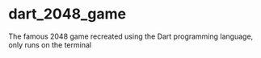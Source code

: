 # dart_2048_game
The famous 2048 game recreated using the Dart programming language, only runs on the terminal
